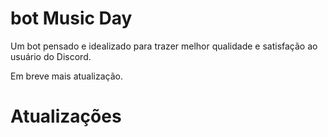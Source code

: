 # bot Music Day

Um bot pensado e idealizado para trazer melhor qualidade e satisfação ao usuário do Discord.

Em breve mais atualização.

# Atualizações
